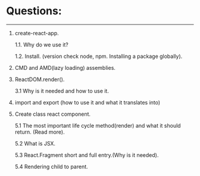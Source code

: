 # Questions: #
- - -
1. create-react-app.
   
   1.1. Why do we use it?
    
   1.2. Install. (version check node, npm. Installing a package globally).
   
2. CMD and AMD(lazy loading) assemblies.
   
3. ReactDOM.render().

   3.1 Why is it needed and how to use it.
   
4. import and export (how to use it and what it translates into)
   
5. Create class react component.

   5.1 The most important life cycle method(render) and what it should return. (Read more).

   5.2 What is JSX.

   5.3 React.Fragment short and full entry.(Why is it needed).

   5.4 Rendering child to parent.
